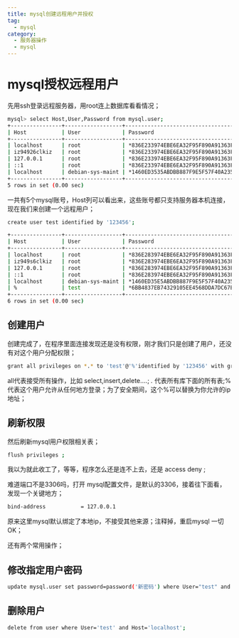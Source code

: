 ```yaml
---
title: mysql创建远程用户并授权
tag:
  - mysql
category:
  - 服务器操作
  - mysql
---
```


# mysql授权远程用户

先用ssh登录远程服务器，用root连上数据库看看情况；
<!--more-->

```bash
mysql> select Host,User,Password from mysql.user;
+----------------+------------------+-------------------------------------------+
| Host           | User             | Password                                  |
+----------------+------------------+-------------------------------------------+
| localhost      | root             | *836E233974EBE6EA32F95F890A91363F8427F78B |
| iz94926clkiz   | root             | *836E233974EBE6EA32F95F890A91363F8427F78B |
| 127.0.0.1      | root             | *836E233974EBE6EA32F95F890A91363F8427F78B |
| ::1            | root             | *836E233974EBE6EA32F95F890A91363F8427F78B |
| localhost      | debian-sys-maint | *1460ED3535ABDBB887F9E5F57F40A2354610CDF3 |
+----------------+------------------+-------------------------------------------+
5 rows in set (0.00 sec)
```
一共有5个mysql账号，Host列可以看出来，这些账号都只支持服务器本机连接，现在我们来创建一个远程用户；

```bash
create user test identified by '123456';
```

```bash
+----------------+------------------+-------------------------------------------+
| Host           | User             | Password                                  |
+----------------+------------------+-------------------------------------------+
| localhost      | root             | *836E283974EBE6EA32F95F890A91363F8427F78B |
| iz949s6clkiz   | root             | *836E283974EBE6EA32F95F890A91363F8427F78B |
| 127.0.0.1      | root             | *836E283974EBE6EA32F95F890A91363F8427F78B |
| ::1            | root             | *836E283974EBE6EA32F95F890A91363F8427F78B |
| localhost      | debian-sys-maint | *1460ED35E5ABDBB887F9E5F57F40A2354610CDF3 |
| %              | test             | *6BB4837EB74329105EE4568DDA7DC67ED2CA2AD9 |
+----------------+------------------+-------------------------------------------+
6 rows in set (0.00 sec)
```
## 创建用户
创建完成了，在程序里面连接发现还是没有权限，刚才我们只是创建了用户，还没有对这个用户分配权限；
```bash
grant all privileges on *.* to 'test'@'%'identified by '123456' with grant option;
```

all代表接受所有操作，比如 select,insert,delete....; *.* 代表所有库下面的所有表;% 代表这个用户允许从任何地方登录；为了安全期间，这个%可以替换为你允许的ip地址；
## 刷新权限
然后刷新mysql用户权限相关表；
```bash
flush privileges ;
```

我以为就此收工了，等等，程序怎么还是连不上去，还是 access deny ;

难道端口不是3306吗，打开 mysql配置文件，是默认的3306，接着往下面看，发现一个关键地方；
```bash
bind-address           = 127.0.0.1
```

原来这里mysql默认绑定了本地ip，不接受其他来源；注释掉，重启mysql 一切OK；

还有两个常用操作；

## 修改指定用户密码
```bash
update mysql.user set password=password('新密码') where User="test" and Host="localhost";
```

## 删除用户
```bash
delete from user where User='test' and Host='localhost';
```
